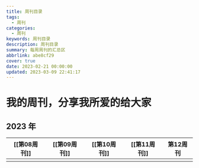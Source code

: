 ```yaml
---
title: 周刊目录
tags:
  - 周刊
categories:
  - 周刊
keywords: 周刊目录
description: 周刊目录
summary: 每周周刊的汇总区
abbrlink: abe8cf29
cover: true
date: 2023-02-21 00:00:00
updated: 2023-03-09 22:41:17
---
```

# 我的周刊，分享我所爱的给大家
## 2023 年

| [[第08周刊]] | [[第09周刊]] | [[第10周刊]] | [[第11周刊]] | 第12周刊 |
| ------------ | ------------ | -------- | -------- | -------- |
|              |              |          |          |          |

